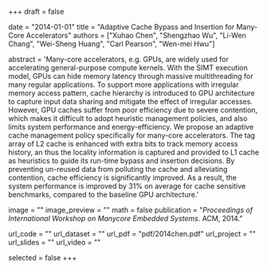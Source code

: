 +++
draft = false

date = "2014-01-01"
title = "Adaptive Cache Bypass and Insertion for Many-Core Accelerators"
authors = ["Xuhao Chen", "Shengzhao Wu", "Li-Wen Chang", "Wei-Sheng Huang", "Carl Pearson", "Wen-mei Hwu"]

abstract = 'Many-core accelerators, e.g. GPUs, are widely used for accelerating general-purpose compute kernels.
With the SIMT execution model, GPUs can hide memory latency through massive multithreading for many regular applications.
To support more applications with irregular memory access pattern, cache hierarchy is introduced to GPU architecture to capture input data sharing and mitigate the effect of irregular accesses.
However, GPU caches suffer from poor efficiency due to severe contention, which makes it difficult to adopt heuristic management policies, and also limits system performance and energy-efficiency.
We propose an adaptive cache management policy specifically for many-core accelerators.
The tag array of L2 cache is enhanced with extra bits to track memory access history, an thus the locality information is captured and provided to L1 cache as heuristics to guide its run-time bypass and insertion decisions.
By preventing un-reused data from polluting the cache and alleviating contention, cache efficiency is significantly improved.
As a result, the system performance is improved by 31% on average for cache sensitive benchmarks, compared to the baseline GPU architecture.'

image = ""
image_preview = ""
math = false
publication = "*Proceedings of International Workshop on Manycore Embedded Systems.* ACM, 2014."

url_code = ""
url_dataset = ""
url_pdf = "pdf/2014chen.pdf"
url_project = ""
url_slides = ""
url_video = ""

selected = false
+++